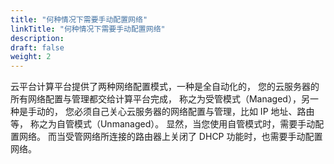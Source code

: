 ```yaml
---
title: "何种情况下需要手动配置网络"
linkTitle: "何种情况下需要手动配置网络"
description:
draft: false
weight: 2
---
```




云平台计算平台提供了两种网络配置模式，一种是全自动化的， 您的云服务器的所有网络配置与管理都交给计算平台完成， 称之为受管模式（Managed），另一种是手动的， 您必须自己关心云服务器的网络配置与管理，比如 IP 地址、路由等， 称之为自管模式（Unmanaged）。 显然，当您使用自管模式时，需要手动配置网络。 而当受管网络所连接的路由器上关闭了 DHCP 功能时，也需要手动配置网络。
